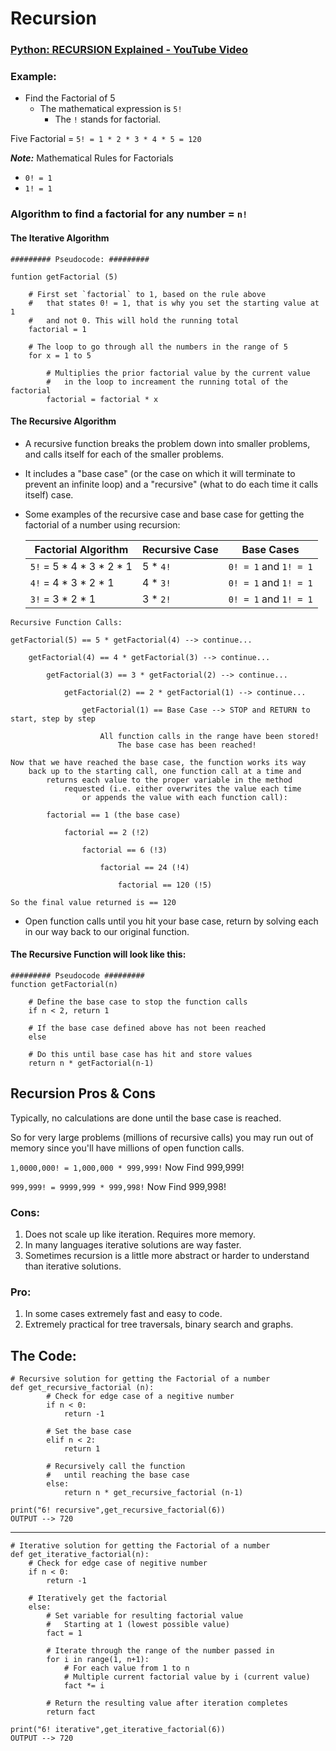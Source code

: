 # Recursion

### [Python: RECURSION Explained - YouTube Video](https://www.youtube.com/watch?v=wMNrSM5RFMc&t=454s)

### Example:
- Find the Factorial of 5
    - The mathematical expression is `5!` 
        - The `!` stands for factorial.

Five Factorial = `5! = 1 * 2 * 3 * 4 * 5 = 120`

***Note:*** Mathematical Rules for Factorials
- `0! = 1` 
- `1! = 1`

### Algorithm to find a factorial for any number = `n!`

#### The Iterative Algorithm

```
######### Pseudocode: #########

funtion getFactorial (5)

    # First set `factorial` to 1, based on the rule above 
    #   that states 0! = 1, that is why you set the starting value at 1 
    #   and not 0. This will hold the running total
    factorial = 1
    
    # The loop to go through all the numbers in the range of 5
    for x = 1 to 5
    
        # Multiplies the prior factorial value by the current value 
        #   in the loop to increament the running total of the factorial
        factorial = factorial * x
```

#### The Recursive Algorithm

- A recursive function breaks the problem down into smaller problems, and calls itself for
each of the smaller problems.

- It includes a "base case" (or the case on which it will terminate to prevent an infinite loop) and a "recursive" (what to do each time it calls itself) case.
- Some examples of the recursive case and base case for getting the factorial of a number using recursion:

    | Factorial Algorithm | Recursive Case | Base Cases |
    | --- | --- | --- |
    | `5!` = 5 * 4 * 3 * 2 * 1 | 5 * `4!` | `0! = 1` and `1! = 1` |
    | `4!` = 4 * 3 * 2 * 1 | 4 * `3!` | `0! = 1` and `1! = 1` |
    | `3!` = 3 * 2 * 1 | 3 * `2!` | `0! = 1` and `1! = 1` |

```
Recursive Function Calls:

getFactorial(5) == 5 * getFactorial(4) --> continue...

    getFactorial(4) == 4 * getFactorial(3) --> continue...

        getFactorial(3) == 3 * getFactorial(2) --> continue...

            getFactorial(2) == 2 * getFactorial(1) --> continue...

                getFactorial(1) == Base Case --> STOP and RETURN to start, step by step

                    All function calls in the range have been stored! 
                        The base case has been reached!

Now that we have reached the base case, the function works its way 
    back up to the starting call, one function call at a time and 
        returns each value to the proper variable in the method 
            requested (i.e. either overwrites the value each time 
                or appends the value with each function call):

        factorial == 1 (the base case)
        
            factorial == 2 (!2)
            
                factorial == 6 (!3)
                
                    factorial == 24 (!4)
                    
                        factorial == 120 (!5)

So the final value returned is == 120 
```
- Open function calls until you hit your base case, return by solving each in our way back to our original function.

#### The Recursive Function will look like this:

```
######### Pseudocode #########
function getFactorial(n)

    # Define the base case to stop the function calls
    if n < 2, return 1
    
    # If the base case defined above has not been reached
    else 
    
    # Do this until base case has hit and store values
    return n * getFactorial(n-1)
```

## Recursion Pros & Cons 

Typically, no calculations are done until the base case is reached.

So for very large problems (millions of recursive calls) you may run out of memory since you'll have millions of open function calls.

`1,0000,000! = 1,000,000 * 999,999!`   Now Find 999,999!

`999,999! = 9999,999 * 999,998!`  Now Find 999,998!

### Cons: 
1. Does not scale up like iteration. Requires more memory.
2. In many languages iterative solutions are way faster.
3. Sometimes recursion is a little more abstract or harder to understand than iterative solutions.

### Pro:
1. In some cases extremely fast and easy to code.
2. Extremely practical for tree traversals, binary search and graphs.

## The Code:
```
# Recursive solution for getting the Factorial of a number
def get_recursive_factorial (n):
        # Check for edge case of a negitive number
        if n < 0:
            return -1
        
        # Set the base case
        elif n < 2:
            return 1
        
        # Recursively call the function 
        #   until reaching the base case
        else:
            return n * get_recursive_factorial (n-1)

print("6! recursive",get_recursive_factorial(6))
OUTPUT --> 720
```
---
```
# Iterative solution for getting the Factorial of a number
def get_iterative_factorial(n):
    # Check for edge case of negitive number
    if n < 0:
        return -1

    # Iteratively get the factorial
    else:
        # Set variable for resulting factorial value
        #   Starting at 1 (lowest possible value)
        fact = 1
        
        # Iterate through the range of the number passed in
        for i in range(1, n+1):
            # For each value from 1 to n 
            # Multiple current factorial value by i (current value)
            fact *= i
        
        # Return the resulting value after iteration completes
        return fact

print("6! iterative",get_iterative_factorial(6))
OUTPUT --> 720
```
